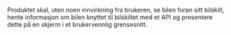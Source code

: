 Produktet skal, uten noen innvirkning fra brukeren, se bilen foran sitt bilskilt, hente informasjon om bilen knyttet til bilskiltet med et API og presentere dette på en skjerm i et brukervennlig grensesnitt.
